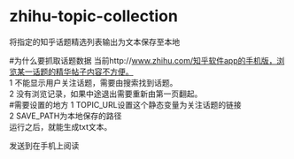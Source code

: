 # zhihu-topic-collection
将指定的知乎话题精选列表输出为文本保存至本地

#为什么要抓取话题数据
当前http://www.zhihu.com/知乎软件app的手机版，浏览某一话题的精华帖子内容不方便。<br/>
1 不能显示用户关注话题，需要由搜索找到话题。<br/>
2 没有浏览记录，如果中途退出需要重新由第一页翻起。<br/>
#需要设置的地方
1 TOPIC_URL设置这个静态变量为关注话题的链接<br/>
2 SAVE_PATH为本地保存的路径<br/>
运行之后，就能生成txt文本。<br/>

发送到在手机上阅读<br/>
